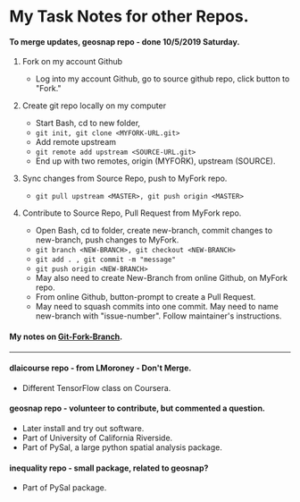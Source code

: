 # My Task Notes for other Repos.  

#### To merge updates, geosnap repo - done 10/5/2019 Saturday.  
  1. Fork on my account Github  
     - Log into my account Github, go to source github repo, click button to "Fork."  
  2. Create git repo locally on my computer     
     - Start Bash, cd to new folder, 
     - ```git init, git clone <MYFORK-URL.git>```  
     - Add remote upstream 
     - ```git remote add upstream <SOURCE-URL.git>```  
     * End up with two remotes, origin (MYFORK), upstream (SOURCE).  
  
  3. Sync changes from Source Repo, push to MyFork repo.  
     - ```git pull upstream <MASTER>, git push origin <MASTER>```  
     
  4. Contribute to Source Repo, Pull Request from MyFork repo.  
     - Open Bash, cd to folder, create new-branch, commit changes to new-branch, push changes to MyFork.  
     - ```git branch <NEW-BRANCH>, git checkout <NEW-BRANCH>```
     - ```git add . , git commit -m "message" ```
     - ```git push origin <NEW-BRANCH>```  
     - May also need to create New-Branch from online Github, on MyFork repo.
     - From online Github, button-prompt to create a Pull Request.  
  
     * May need to squash commits into one commit. May need to name new-branch with "issue-number". 
       Follow maintainer's instructions.  
       
#### My notes on [Git-Fork-Branch](wip1/udacity-github/Git-Fork-Branch-memo.txt).  

---------------------------------------------------  

#### dlaicourse repo - from LMoroney - Don't Merge.     
 - Different TensorFlow class on Coursera.  

#### geosnap repo - volunteer to contribute, but commented a question.  
 - Later install and try out software.  
 - Part of University of California Riverside.  
 - Part of PySal, a large python spatial analysis package.  
   
#### inequality repo - small package, related to geosnap?  
 - Part of PySal package.  

